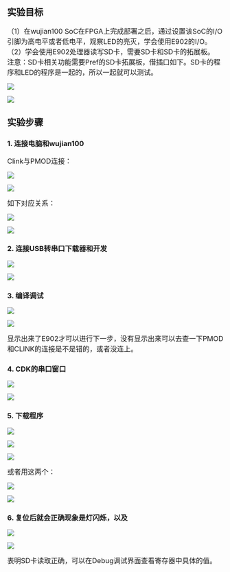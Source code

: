 ## 实验目标
<span style="font-size:16px;">（1）在wujian100 SoC在FPGA上完成部署之后，通过设置该SoC的I/O引脚为高电平或者低电平，观察LED的亮灭，学会使用E902的I/O。</span><br>
<span style="font-size:16px;">（2）学会使用E902处理器读写SD卡，需要SD卡和SD卡的拓展板。</span><br>
<span style="font-size:16px;">注意：SD卡相关功能需要Pref的SD卡拓展板，借插口如下。SD卡的程序和LED的程序是一起的，所以一起就可以测试。</span><br>

![](./images_dir/1658193358/1.png)

![](./images_dir/1658193395/2.png)

## 实验步骤
### 1. 连接电脑和wujian100
<span style="font-size:16px;">Clink与PMOD连接：</span><br>

![](./images_dir/1658193460/3.png)

![](./images_dir/1658193503/5.png)

<span style="font-size:16px;">如下对应关系：</span><br>

![](./images_dir/1658193549/6.png)

![](./images_dir/1658193583/7.png)

### 2. 连接USB转串口下载器和开发

![](./images_dir/1658193634/8.png)

![](./images_dir/1658193675/9.png)

### 3. 编译调试

![](./images_dir/1658193722/10.png)

![](./images_dir/1658193751/11.png)

<span style="font-size:16px;">显示出来了E902才可以进行下一步，没有显示出来可以去查一下PMOD和CLINK的连接是不是错的，或者没连上。</span><br>

### 4. CDK的串口窗口

![](./images_dir/1658193808/12.png)

![](./images_dir/1658193846/13.png)

### 5. 下载程序

![](./images_dir/1658193889/14.png)

![](./images_dir/1658193919/15.png)

![](./images_dir/1658193950/16.png)

<span style="font-size:16px;">或者用这两个：</span><br>

![](./images_dir/1658193992/17.png)

![](./images_dir/1658194029/18.png)

### 6. 复位后就会正确现象是灯闪烁，以及

![](./images_dir/1658194073/19.png)

![](./images_dir/1658194100/20.png)

<span style="font-size:16px;">表明SD卡读取正确，可以在Debug调试界面查看寄存器中具体的值。</span><br>
